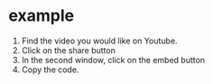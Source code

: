 # example

1.  Find the video you would like on Youtube.
2.  Click on the share button
3.  In the second window, click on the embed button
4.  Copy the code.
